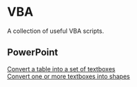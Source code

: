 # VBA
A collection of useful VBA scripts.

## PowerPoint  
[Convert a table into a set of textboxes](powerpoint/TableToTextboxes/README.md)  
[Convert one or more textboxes into shapes](powerpoint/TextboxesToShapes/README.md)  

